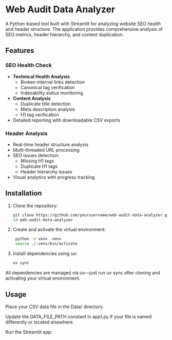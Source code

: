 # Web Audit Data Analyzer

A Python-based tool built with Streamlit for analyzing website SEO health and header structure. The application provides comprehensive analysis of SEO metrics, header hierarchy, and content duplication.

## Features

### SEO Health Check
- **Technical Health Analysis**
  - Broken internal links detection
  - Canonical tag verification
  - Indexability status monitoring
- **Content Analysis**
  - Duplicate title detection
  - Meta description analysis
  - H1 tag verification
- Detailed reporting with downloadable CSV exports

### Header Analysis
- Real-time header structure analysis
- Multi-threaded URL processing
- SEO issues detection:
  - Missing H1 tags
  - Duplicate H1 tags
  - Header hierarchy issues
- Visual analytics with progress tracking

## Installation

1. Clone the repository:
   ```bash
   git clone https://github.com/yourusername/web-audit-data-analyzer.git
   cd web-audit-data-analyzer

2. Create and activate the virtual environment:
   ```bash
    python -m venv .venv
    source ./.venv/bin/activate

3. Install dependencies using uv:
   ```bash
   uv sync

All dependencies are managed via uv—just run uv sync after cloning and activating your virtual environment.

## Usage
Place your CSV data file in the Data/ directory.

Update the DATA_FILE_PATH constant in app1.py if your file is named differently or located elsewhere.

Run the Streamlit app:

